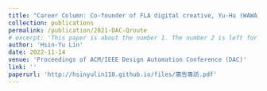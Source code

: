 ```yaml
---
title: "Career Column: Co-founder of FLA digital creative, Yu-Hu (WAWA)"
collection: publications
permalink: /publication/2021-DAC-Qroute
# excerpt: 'This paper is about the number 1. The number 2 is left for future work.'
author: 'Hsin-Yu Lin'
date: 2022-11-14
venue: 'Proceedings of ACM/IEEE Design Automation Conference (DAC)'
link: ''
paperurl: 'http://hsinyulin118.github.io/files/廣告專訪.pdf'
---
```

<!-- This paper is about the number 1. The number 2 is left for future work. -->

<!-- [Download paper here](http://wanhsuanlin.github.io/files/DAC21_QBridge.pdf) -->

